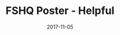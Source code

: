 ---
setID: 10
path: /product/fshq-poster-helpful
date: 2017-11-05
title: FSHQ Poster - Helpful
description: Museum-Quality Poster. Thick, durable, matte perfection, shouting out your message.
price: '400.00'
image1024: https://psdwizard.github.io/fullstackhq-paymongo/assets/FSHQPoster-Helpful-1024.png
image150: https://psdwizard.github.io/fullstackhq-paymongo/assets/FSHQPoster-Helpful-150.png
image300: https://psdwizard.github.io/fullstackhq-paymongo/assets/FSHQPoster-Helpful-300.png
altText: product image
weight: '200 g'
dimensions: ''
materials: ''
OtherInfo: Lorem ipsum dolor sit amet, consectetur adipiscing elit. Curabitur 
---